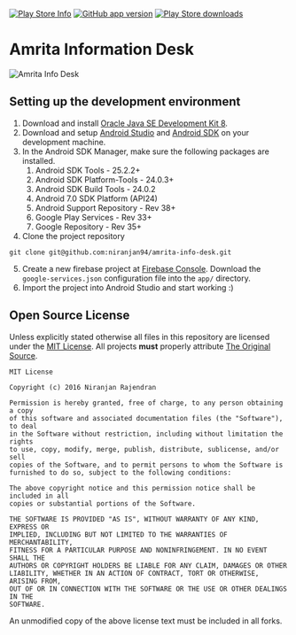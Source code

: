 [![Play Store Info](https://img.shields.io/badge/Play_Store-v2.1.8-36B0C1.svg?style=flat-square)](https://play.google.com/store/apps/details?id=com.njlabs.amrita.aid) [![GitHub app version](https://img.shields.io/badge/GitHub-v2.1.8-yellow.svg?style=flat-square)](https://github.com/niranjan94/amrita-info-desk) [![Play Store downloads](https://img.shields.io/badge/downloads-4.3k%20total-E04253.svg?style=flat-square)](https://play.google.com/store/apps/details?id=com.njlabs.amrita.aid)

# Amrita Information Desk

![Amrita Info Desk](https://github.com/niranjan94/amrita-info-desk/blob/static-files/banner.jpg?raw=true)

## Setting up the development environment

1. Download and install [Oracle Java SE Development Kit 8](http://www.oracle.com/technetwork/java/javase/downloads/jdk8-downloads-2133151.html).
2. Download and setup [Android Studio](https://developer.android.com/studio/index.html) and [Android SDK](https://developer.android.com/studio/index.html#downloads) on your development machine. 
3. In the Android SDK Manager, make sure the following packages are installed.
    1. Android SDK Tools - 25.2.2+
    2. Android SDK Platform-Tools - 24.0.3+
    3. Android SDK Build Tools - 24.0.2
    4. Android 7.0 SDK Platform (API24)
    5. Android Support Repository - Rev 38+
    6. Google Play Services - Rev 33+
    7. Google Repository - Rev 35+
4. Clone the project repository
```
git clone git@github.com:niranjan94/amrita-info-desk.git
```
5. Create a new firebase project at [Firebase Console](https://console.firebase.google.com/). Download the `google-services.json` configuration file into the `app/` directory.
6. Import the project into Android Studio and start working :) 

## Open Source License

Unless explicitly stated otherwise all files in this repository are licensed under the [MIT License](https://opensource.org/licenses/MIT). All projects **must** properly attribute [The Original Source](https://github.com/niranjan94/amrita-info-desk).
        
    MIT License
    
    Copyright (c) 2016 Niranjan Rajendran
    
    Permission is hereby granted, free of charge, to any person obtaining a copy
    of this software and associated documentation files (the "Software"), to deal
    in the Software without restriction, including without limitation the rights
    to use, copy, modify, merge, publish, distribute, sublicense, and/or sell
    copies of the Software, and to permit persons to whom the Software is
    furnished to do so, subject to the following conditions:
    
    The above copyright notice and this permission notice shall be included in all
    copies or substantial portions of the Software.
    
    THE SOFTWARE IS PROVIDED "AS IS", WITHOUT WARRANTY OF ANY KIND, EXPRESS OR
    IMPLIED, INCLUDING BUT NOT LIMITED TO THE WARRANTIES OF MERCHANTABILITY,
    FITNESS FOR A PARTICULAR PURPOSE AND NONINFRINGEMENT. IN NO EVENT SHALL THE
    AUTHORS OR COPYRIGHT HOLDERS BE LIABLE FOR ANY CLAIM, DAMAGES OR OTHER
    LIABILITY, WHETHER IN AN ACTION OF CONTRACT, TORT OR OTHERWISE, ARISING FROM,
    OUT OF OR IN CONNECTION WITH THE SOFTWARE OR THE USE OR OTHER DEALINGS IN THE
    SOFTWARE.
    
An unmodified copy of the above license text must be included in all forks.
